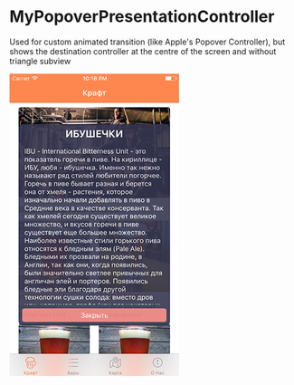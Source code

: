 # MyPopoverPresentationController
Used for custom animated transition (like Apple's Popover Controller), but shows the destination controller at the centre of the screen and without triangle subview

![example](example.png)
